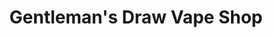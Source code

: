 ---
title: "Gentleman's Draw Vape Shop"
url: /edgewater/gentlemans-draw-vape-shop/
shop: e-cigarette
---